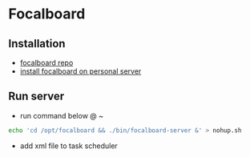 # Focalboard

## Installation

- [focalboard repo](https://github.com/mattermost/focalboard#mattermost-boards---now-available-as-a-free-cloud-server)
- [install focalboard on personal server](https://www.focalboard.com/download/personal-edition/ubuntu/)

## Run server

- run command below @ ~

```bash
echo 'cd /opt/focalboard && ./bin/focalboard-server &' > nohup.sh
```

- add xml file to task scheduler
